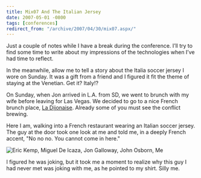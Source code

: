 ```yaml
---
title: Mix07 And The Italian Jersey
date: 2007-05-01 -0800
tags: [conferences]
redirect_from: "/archive/2007/04/30/mix07.aspx/"
---
```


Just a couple of notes while I have a break during the conference. I’ll
try to find some time to write about my impressions of the technologies
when I’ve had time to reflect.

In the meanwhile, allow me to tell a story about the Italia soccer
jersey I wore on Sunday. It was a gift from a friend and I figured it
fit the theme of staying at the Venetian. Get it? Italy!?

On Sunday, when Jon arrived in L.A. from SD, we went to brunch with my
wife before leaving for Las Vegas. We decided to go to a nice French
brunch place, [La Dijonaise](http://ladijonaise.com/reviews.html).
Already some of you must see the conflict brewing.

Here I am, walking into a French restaurant wearing an Italian soccer
jersey. The guy at the door took one look at me and told me, in a deeply
French accent, "No no no. You cannot come in here."

![Eric Kemp, Miguel De Icaza, Jon Galloway, John Osborn, Me](https://user-images.githubusercontent.com/19977/50407514-39062d00-078d-11e9-8915-ceec160d6a50.png)

I figured he was joking, but it took me a moment to realize why this guy
I had never met was joking with me, as he pointed to my shirt. Silly me.

